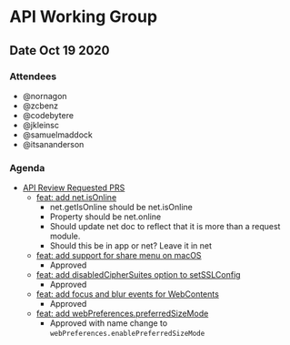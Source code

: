 # API Working Group

## Date Oct 19 2020

### Attendees
* @nornagon 
* @zcbenz
* @codebytere 
* @jkleinsc 
* @samuelmaddock
* @itsananderson

### Agenda
* [API Review Requested PRS](https://github.com/electron/electron/pulls?q=is%3Apr+label%3A%22api-review%2Frequested+%F0%9F%97%B3%22+is%3Aopen+-label%3Aapi-review%2Freviewed+sort%3Acreated-asc)
  *   [feat: add net.isOnline](https://github.com/electron/electron/pull/21004)
      *   net.getIsOnline should be net.isOnline
      *   Property should be net.online
      *   Should update net doc to reflect that it is more than a request module.
      *   Should this be in app or net? Leave it in net
  *   [feat: add support for share menu on macOS](https://github.com/electron/electron/pull/25629)
      *   Approved
  *   [feat: add disabledCipherSuites option to setSSLConfig](https://github.com/electron/electron/pull/25818)
      *   Approved
  *   [feat: add focus and blur events for WebContents](https://github.com/electron/electron/pull/25873)
      *   Approved
  *   [feat: add webPreferences.preferredSizeMode](https://github.com/electron/electron/pull/25874)
      *   Approved with name change to `webPreferences.enablePreferredSizeMode`
